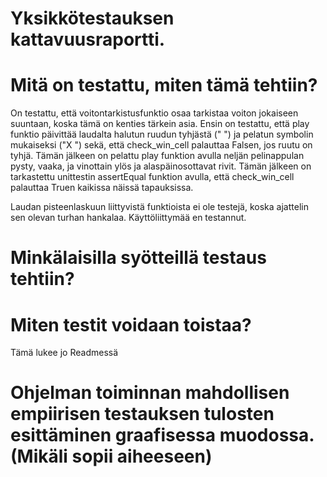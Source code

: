 

# Yksikkötestauksen kattavuusraportti.


#  Mitä on testattu, miten tämä tehtiin?

On testattu, että voitontarkistusfunktio osaa tarkistaa voiton jokaiseen suuntaan, koska tämä on kenties tärkein asia. Ensin on testattu, että play funktio päivittää laudalta halutun ruudun tyhjästä ("  ") ja pelatun symbolin mukaiseksi ("X ") sekä, että check_win_cell palauttaa Falsen, jos ruutu on tyhjä. Tämän jälkeen on pelattu play funktion avulla neljän pelinappulan pysty, vaaka, ja vinottain ylös ja alaspäinosottavat rivit. Tämän jälkeen on tarkastettu unittestin assertEqual funktion avulla, että check_win_cell palauttaa Truen kaikissa näissä tapauksissa. 

Laudan pisteenlaskuun liittyvistä funktioista ei ole testejä, koska ajattelin sen olevan turhan hankalaa. Käyttöliittymää en testannut.

# Minkälaisilla syötteillä testaus tehtiin?


# Miten testit voidaan toistaa?

Tämä lukee jo Readmessä

# Ohjelman toiminnan mahdollisen empiirisen testauksen tulosten esittäminen graafisessa muodossa. (Mikäli sopii aiheeseen)

